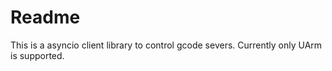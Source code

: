 # Readme

This is a asyncio client library to control gcode severs. Currently only
UArm is supported.
